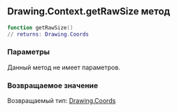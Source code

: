 ## Drawing.Context.getRawSize метод


```lua
function getRawSize()
// returns: Drawing.Coords
```


### Параметры

Данный метод не имеет параметров.

### Возвращаемое значение

Возвращаемый тип: [Drawing.Coords](../../Drawing/Coords.md)

